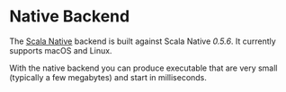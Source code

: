 # Native Backend

The [Scala Native][scala-native] backend is built against Scala Native *0.5.6*. It currently supports macOS and Linux.

With the native backend you can produce executable that are very small (typically a few megabytes) and start in milliseconds.


[scala-native]: https://scala-native.org/
